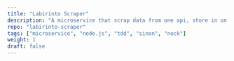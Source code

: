 ```yaml
---
title: "Labirinto Scraper"
description: "A microservice that scrap data from one api, store in on a MongoDB like database, and them, offer a route to get this data in a specific formation"
repo: "labirinto-scraper"
tags: ["microservice", "node.js", "tdd", "sinon", "nock"]
weight: 1
draft: false
---
```

